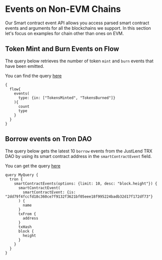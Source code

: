 # Events on Non-EVM Chains

Our Smart contract event API allows you access parsed smart contract events and arguments for all the blockchains we support. In this section let's focus on examples for chain other than ones on EVM.

## Token Mint and Burn Events on Flow

The query below retrieves the number of token `mint` and `burn` events that have been emitted.

You can find the query [here](https://ide.bitquery.io/TokensMinted-in-Flow)

```
{
  flow{
    events(
      type: {in: ["TokensMinted", "TokensBurned"]}
    ){
      count
      type
    }
  }
}

```

## Borrow events on Tron DAO

The query below gets the latest 10 `borrow` events from the JustLend TRX DAO by using its smart contract address in the `smartContractEvent` field.

You can get the query [here](https://ide.bitquery.io/TRON-borrow-events-on-JustLend)

```
query MyQuery {
  tron {
    smartContractEvents(options: {limit: 10, desc: "block.height"}) {
      smartContractEvent(
        smartContractEvent: {is: "2dd79f4fccfd18c360ce7f9132f3621bf05eee18f995224badb32d17f172df73"}
      ) {
        name
      }
      txFrom {
        address
      }
      txHash
      block {
        height
      }
    }
  }
}


```
